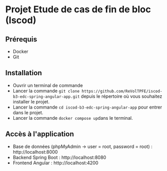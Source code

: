 # Projet Etude de cas de fin de bloc (Iscod)

## Prérequis

- Docker
- Git

## Installation

- Ouvrir un terminal de commande
- Lancer la commande ```git clone https://github.com/ReVolTPFE/iscod-b3-edc-spring-angular-app.git``` depuis le répertoire où vous souhaitez installer le projet.
- Lancer la commande ```cd iscod-b3-edc-spring-angular-app``` pour entrer dans le projet.
- Lancer la commande ```docker compose up```dans le terminal.


## Accès à l'application

- Base de données (phpMyAdmin -> user = root, password = root) : http://localhost:8000
- Backend Spring Boot : http://localhost:8080
- Frontend Angular : http://localhost:4200